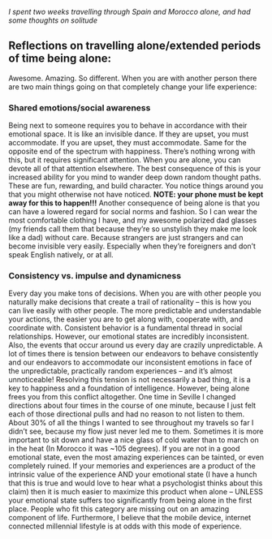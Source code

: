 *I spent two weeks travelling through Spain and Morocco alone, and had some thoughts on solitude*
## Reflections on travelling alone/extended periods of time being alone:

Awesome. Amazing. So different. When you are with another person there are two main things going on that completely change your
life experience:

### Shared emotions/social awareness 
Being next to someone requires you to behave in accordance with their emotional space.
It is like an invisible dance. If they are upset, you must accommodate. If you are upset, they must accommodate. Same for the 
opposite end of the spectrum with happiness. There’s nothing wrong with this, but it requires significant attention. When you
are alone, you can devote all of that attention elsewhere. The best consequence of this is your increased ability for you mind
to wander deep down random thought paths. These are fun, rewarding, and build character. You notice things around you that you
might otherwise not have noticed. **NOTE: your phone must be kept away for this to happen!!!** Another consequence of being alone 
is that you can have a lowered regard for social norms and fashion. So I can wear the most comfortable clothing I have, and my 
awesome polarized dad glasses (my friends call them that because they’re so unstylish they make me look like a dad) without
care. Because strangers are just strangers and can become invisible very easily. Especially when they’re foreigners and don’t
speak English natively, or at all.
### Consistency vs. impulse and dynamicness
Every day you make tons of decisions. When you are with other people you 
naturally make decisions that create a trail of rationality – this is how you can live easily with other people. The more 
predictable and understandable your actions, the easier you are to get along with, cooperate with, and coordinate with.
Consistent behavior is a fundamental thread in social relationships. However, our emotional states are incredibly inconsistent.
Also, the events that occur around us every day are crazily unpredictable. A lot of times there is tension between our 
endeavors to behave consistently and our endeavors to accommodate our inconsistent emotions in face of the unpredictable, 
practically random experiences – and it’s almost unnoticeable! Resolving this tension is not necessarily a bad thing, 
it is a key to happiness and a foundation of intelligence. However, being alone frees you from this conflict altogether. 
One time in Seville I changed directions about four times in the course of one minute, because I just felt each of those 
directional pulls and had no reason to not listen to them. About 30% of all the things I wanted to see throughout my
travels so far I didn’t see, because my flow just never led me to them. Sometimes it is more important to sit down and 
have a nice glass of cold water than to march on in the heat (In Morocco it was ~105 degrees). If you are not in a good
emotional state, even the most amazing experiences can be tainted, or even completely ruined. If your memories and 
experiences are a product of the intrinsic value of the experience AND your emotional state (I have a hunch that this is 
true and would love to hear what a psychologist thinks about this claim) then it is much easier to maximize this product 
when alone – UNLESS your emotional state suffers too significantly from being alone in the first place. People who fit 
this category are missing out on an amazing component of life. Furthermore, I believe that the mobile device, internet connected 
millennial lifestyle is at odds with this mode of experience.
